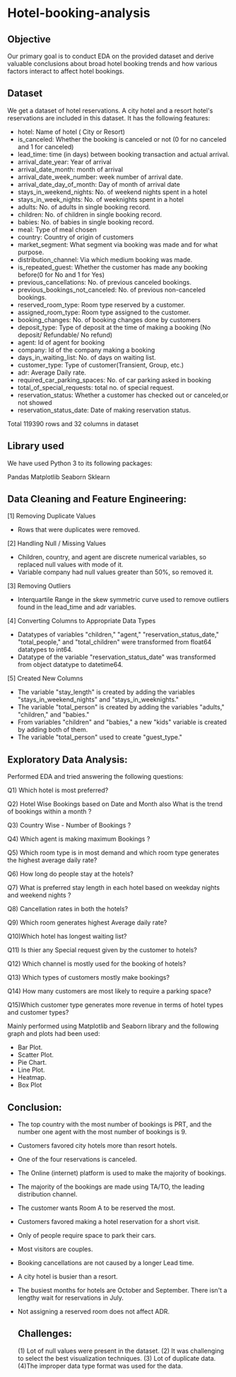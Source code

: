# Hotel-booking-analysis
## Objective
Our primary goal is to conduct EDA on the provided dataset and derive valuable conclusions about broad hotel booking trends and how various factors interact to affect hotel bookings.
## Dataset
 We get a dataset of hotel reservations. A city hotel and a resort hotel's reservations are included in this dataset. It has the following features:
 - hotel: Name of hotel ( City or Resort)
 - is_canceled: Whether the booking is canceled or not (0 for no canceled and 1 for canceled)
 - lead_time: time (in days) between booking transaction and actual arrival.
 - arrival_date_year: Year of arrival
 - arrival_date_month: month of arrival
 - arrival_date_week_number: week number of arrival date.
 - arrival_date_day_of_month: Day of month of arrival date
 - stays_in_weekend_nights: No. of weekend nights spent in a hotel
 - stays_in_week_nights: No. of weeknights spent in a hotel
 - adults: No. of adults in single booking record.
 - children: No. of children in single booking record.
 - babies: No. of babies in single booking record. 
 - meal: Type of meal chosen 
 - country: Country of origin of customers
 - market_segment: What segment via booking was made and for what purpose.
 - distribution_channel: Via which medium booking was made.
 - is_repeated_guest: Whether the customer has made any booking before(0 for No and 1 for 
                 Yes)
 - previous_cancellations: No. of previous canceled bookings.
 - previous_bookings_not_canceled: No. of previous non-canceled bookings.
 - reserved_room_type: Room type reserved by a customer.
 - assigned_room_type: Room type assigned to the customer.
 - booking_changes: No. of booking changes done by customers
 - deposit_type: Type of deposit at the time of making a booking (No deposit/ Refundable/ No refund)
 - agent: Id of agent for booking
 - company: Id of the company making a booking
 - days_in_waiting_list: No. of days on waiting list.
 - customer_type: Type of customer(Transient, Group, etc.)
 - adr: Average Daily rate.
 - required_car_parking_spaces: No. of car parking asked in booking
 - total_of_special_requests: total no. of special request.
 - reservation_status: Whether a customer has checked out or canceled,or not showed 
 - reservation_status_date: Date of making reservation status.

Total 119390 rows and 32 columns in dataset

## Library used
We have used Python 3 to its following packages:

Pandas
Matplotlib
Seaborn
Sklearn

## Data Cleaning and Feature Engineering:
 [1] Removing Duplicate Values
 - Rows that were duplicates were removed.
   
 [2] Handling Null / Missing Values
 - Children, country, and agent are discrete numerical variables, so replaced null values with mode of it.
 - Variable company had null values greater than 50%, so removed it.
   
 [3] Removing Outliers
 - Interquartile Range in the skew symmetric curve used to remove outliers found in the lead_time and adr variables.
   
 [4] Converting Columns to Appropriate Data Types
 - Datatypes of variables "children," "agent," "reservation_status_date," "total_people," and "total_children" were transformed from float64 datatypes to int64.
 - Datatype of the variable "reservation_status_date" was transformed from object datatype to datetime64.
   
 [5] Created New Columns
 - The variable "stay_length" is created by adding the variables "stays_in_weekend_nights" and "stays_in_weeknights."
 - The variable "total_person" is created by adding the variables "adults," "children," and "babies."
 - From variables "children" and "babies," a new "kids" variable is created by adding both of them.
 - The variable "total_person" used to create "guest_type."
 ## Exploratory Data Analysis:
 Performed EDA and tried answering the following questions:
 
  Q1) Which hotel is most preferred?
 
  Q2) Hotel Wise Bookings based on Date and Month also What is the trend of bookings within a month ?
 
  Q3) Country Wise - Number of Bookings ?
 
  Q4) Which agent is making maximum Bookings ?
 
  Q5) Which room type is in most demand and which room type generates the  highest average daily rate?
 
  Q6) How long do people stay at the hotels?
 
  Q7) What is preferred stay length in each hotel based on weekday nights and weekend nights ?
 
  Q8) Cancellation rates in both the hotels?
 
  Q9) Which room generates highest Average daily rate?
 
  Q10)Which hotel has longest waiting list?
 
  Q11) Is thier any Special request given by the customer to hotels?
 
  Q12) Which channel is mostly used for the booking of hotels? 
 
  Q13) Which types of customers mostly make bookings?
 
  Q14) How many customers are most likely to require a parking space?
 
  Q15)Which customer type generates more revenue in terms of hotel types and customer types?

 Mainly performed using Matplotlib and Seaborn library and the following graph and plots had been used:

  - Bar Plot.
  - Scatter Plot.
  - Pie Chart.
  - Line Plot.
  - Heatmap.
  - Box Plot
 
 ## Conclusion:
  - The top country with the most number of bookings is PRT, and the number one agent with the most number of bookings is 9. 
 - Customers favored city hotels more than resort hotels.
 - One of the four reservations is canceled.
 - The Online (internet) platform is used to make the majority of bookings.
 - The majority of the bookings are made using TA/TO, the leading distribution channel.
 - The customer wants Room A to be reserved the most.
 - Customers favored making a hotel reservation for a short visit.
 - Only of people require space to park their cars.
 - Most visitors are couples.
 - Booking cancellations are not caused by a longer Lead time.
 - A city hotel is busier than a resort.
 - The busiest months for hotels are October and September. There isn't a lengthy wait for reservations in July.
 - Not assigning a reserved room does not affect ADR.

   ## Challenges:
   (1) Lot of null values were present in the dataset.
   (2) It was challenging to select the best visualization techniques.
   (3) Lot of duplicate data.
   (4)The improper data type format was used for the data.

